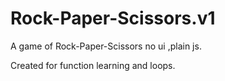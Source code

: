 # Rock-Paper-Scissors.v1


A game of Rock-Paper-Scissors no ui ,plain js.

Created for function learning and loops.